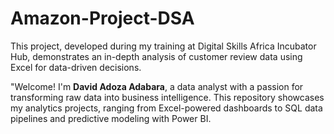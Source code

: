 # Amazon-Project-DSA
This project, developed during my training at Digital Skills Africa Incubator Hub, demonstrates an in-depth analysis of customer review data using Excel  for data-driven decisions.

"Welcome! I'm **David Adoza Adabara**, a data analyst with a passion for transforming raw data into business intelligence. This repository showcases my analytics projects, ranging from Excel-powered dashboards to SQL data pipelines and predictive modeling with Power BI.


